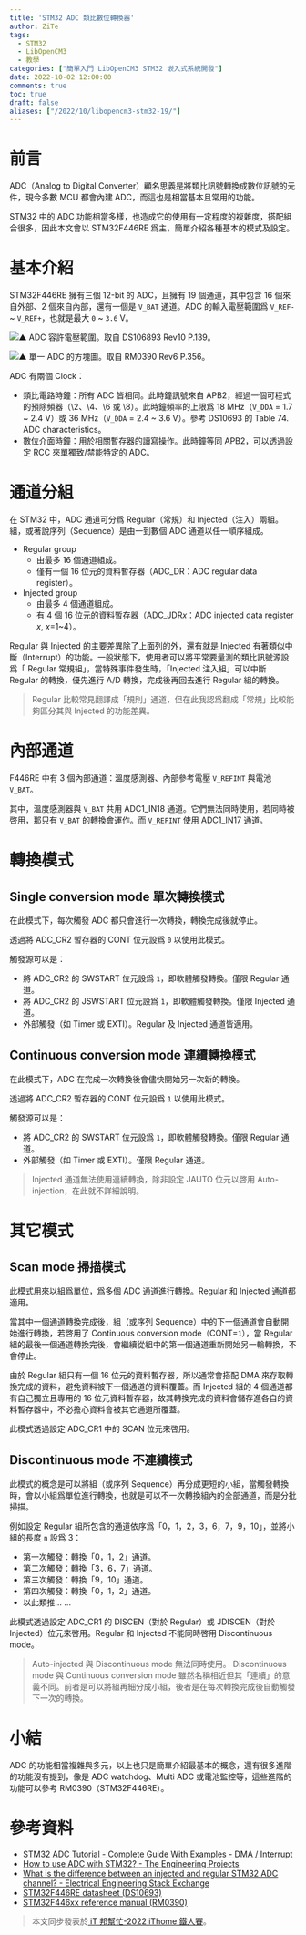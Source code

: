 ```yaml
---
title: 'STM32 ADC 類比數位轉換器'
author: ZiTe
tags:
  - STM32
  - LibOpenCM3
  - 教學
categories: ["簡單入門 LibOpenCM3 STM32 嵌入式系統開發"]
date: 2022-10-02 12:00:00
comments: true
toc: true
draft: false
aliases: ["/2022/10/libopencm3-stm32-19/"]
---
```


# 前言
ADC（Analog to Digital Converter）顧名思義是將類比訊號轉換成數位訊號的元件，現今多數 MCU 都會內建 ADC，而這也是相當基本且常用的功能。

STM32 中的 ADC 功能相當多樣，也造成它的使用有一定程度的複雜度，搭配組合很多，因此本文會以 STM32F446RE 爲主，簡單介紹各種基本的模式及設定。

<!--more-->

# 基本介紹
STM32F446RE 擁有三個 12-bit 的 ADC，且擁有 19 個通道，其中包含 16 個來自外部、2 個來自內部，還有一個是 `V_BAT` 通道。ADC 的輸入電壓範圍爲 `V_REF-` \~ `V_REF+`，也就是最大 `0` \~ `3.6` V。

![▲ ADC 容許電壓範圍。取自 DS106893 Rev10 P.139。](https://blogger.googleusercontent.com/img/b/R29vZ2xl/AVvXsEhuWWHI4rT9elX1Q6tVOq6ihHGnvlt0Nw63soBztR2k6zU2yCfZmtkdZnZXYkdF-uyh94ru_NNA-hX-VT9EmstBHldvGbAZeWLuV1lSZNrrvlaJBzuKKauU8hat2q5xfeiIvhRBjCoNjcVr1wwuc8s6DFmGtzAxgqibYBrcBuHr8s3PB4xlk1PCTOti/s16000/image_1664365176174_0.png)

![▲ 單一 ADC 的方塊圖。取自 RM0390 Rev6 P.356。](https://blogger.googleusercontent.com/img/b/R29vZ2xl/AVvXsEj9ap5_i4X5FTeUcZtJVWPF4PaMDRQIpMnTBl94o8bVIIAFRZ3CQBpDjj0ZCgVtCBuWwZWjYnBBTYKQPamB5kvbd1WLzJ7q9htO0ZoCh1VXME9nbOXCiNth-xJ3sW9HA7iggds_Z6_TWl5tNX1Vi6-NRYelHUFSpERWZj5JOJYdf0xs2spD0IB8QCwi/s16000/image_1664363794814_0.png)

ADC 有兩個 Clock：
* 類比電路時鐘：所有 ADC 皆相同。此時鐘訊號來自 APB2，經過一個可程式的預除頻器（\2、\4、\6 或 \8）。此時鐘頻率的上限爲 18 MHz（`V_DDA` = 1.7 ~ 2.4 V）或 36 MHz（`V_DDA` = 2.4 ~ 3.6 V）。參考 DS10693 的 Table 74. ADC characteristics。
* 數位介面時鐘：用於相關暫存器的讀寫操作。此時鐘等同 APB2，可以透過設定 RCC 來單獨致/禁能特定的 ADC。

# 通道分組
在 STM32 中，ADC 通道可分爲 Regular（常規）和 Injected（注入）兩組。組，或著說序列（Sequence）是由一到數個 ADC 通道以任一順序組成。
* Regular group
  * 由最多 16 個通道組成。
  * 僅有一個 16 位元的資料暫存器（ADC_DR：ADC regular data register）。
* Injected group
	* 由最多 4 個通道組成。
	* 有 4 個 16 位元的資料暫存器（ADC_JDR*x*：ADC injected data register *x*, *x*=1\~4）。

Regular 與 Injected 的主要差異除了上面列的外，還有就是 Injected 有著類似中斷（Interrupt）的功能。一般狀態下，使用者可以將平常要量測的類比訊號源設爲「 Regular 常規組」，當特殊事件發生時，「Injected 注入組」可以中斷 Regular 的轉換，優先進行 A/D 轉換，完成後再回去進行 Regular 組的轉換。

> Regular 比較常見翻譯成「規則」通道，但在此我認爲翻成「常規」比較能夠區分其與 Injected 的功能差異。

# 內部通道
F446RE 中有 3 個內部通道：溫度感測器、內部參考電壓 `V_REFINT` 與電池 `V_BAT`。

其中，溫度感測器與 `V_BAT` 共用 ADC1_IN18 通道。它們無法同時使用，若同時被啓用，那只有 `V_BAT` 的轉換會運作。而 `V_REFINT` 使用 ADC1_IN17 通道。

# 轉換模式
## Single conversion mode 單次轉換模式
在此模式下，每次觸發 ADC 都只會進行一次轉換，轉換完成後就停止。

透過將 ADC_CR2 暫存器的 CONT 位元設爲 `0` 以使用此模式。

觸發源可以是：
* 將 ADC_CR2 的 SWSTART 位元設爲 `1`，即軟體觸發轉換。僅限 Regular 通道。
* 將 ADC_CR2 的 JSWSTART 位元設爲 `1`，即軟體觸發轉換。僅限 Injected 通道。
* 外部觸發（如 Timer 或 EXTI）。Regular 及 Injected 通道皆適用。

## Continuous conversion mode 連續轉換模式
在此模式下，ADC 在完成一次轉換後會儘快開始另一次新的轉換。

透過將 ADC_CR2 暫存器的 CONT 位元設爲 `1` 以使用此模式。

觸發源可以是：
* 將 ADC_CR2 的 SWSTART 位元設爲 `1`，即軟體觸發轉換。僅限 Regular 通道。
* 外部觸發（如 Timer 或 EXTI）。僅限 Regular 通道。

> Injected 通道無法使用連續轉換，除非設定 JAUTO 位元以啓用 Auto-injection，在此就不詳細說明。

# 其它模式
## Scan mode 掃描模式

此模式用來以組爲單位，爲多個 ADC 通道進行轉換。Regular 和 Injected 通道都適用。

當其中一個通道轉換完成後，組（或序列 Sequence）中的下一個通道會自動開始進行轉換，若啓用了 Continuous conversion mode（CONT=`1`），當 Regular 組的最後一個通道轉換完後，會繼續從組中的第一個通道重新開始另一輪轉換，不會停止。

由於 Regular 組只有一個 16 位元的資料暫存器，所以通常會搭配 DMA 來存取轉換完成的資料，避免資料被下一個通道的資料覆蓋。而 Injected 組的 4 個通道都有自己獨立且專用的 16 位元資料暫存器，故其轉換完成的資料會儲存進各自的資料暫存器中，不必擔心資料會被其它通道所覆蓋。

此模式透過設定 ADC_CR1 中的 SCAN 位元來啓用。

## Discontinuous mode 不連續模式
此模式的概念是可以將組（或序列 Sequence）再分成更短的小組，當觸發轉換時，會以小組爲單位進行轉換，也就是可以不一次轉換組內的全部通道，而是分批掃描。

例如設定 Regular 組所包含的通道依序爲「0，1，2，3，6，7，9，10」，並將小組的長度 `n` 設爲 3：
* 第一次觸發：轉換「0，1，2」通道。
* 第二次觸發：轉換「3，6，7」通道。
* 第三次觸發：轉換「9，10」通道。
* 第四次觸發：轉換「0，1，2」通道。
* 以此類推... ...

此模式透過設定 ADC_CR1 的 DISCEN（對於 Regular）或 JDISCEN（對於 Injected）位元來啓用。Regular 和 Injected 不能同時啓用 Discontinuous mode。

> Auto-injected 與 Discontinuous mode 無法同時使用。
> Discontinuous mode 與 Continuous conversion mode 雖然名稱相近但其「連續」的意義不同。前者是可以將組再細分成小組，後者是在每次轉換完成後自動觸發下一次的轉換。

# 小結
ADC 的功能相當複雜與多元，以上也只是簡單介紹最基本的概念，還有很多進階的功能沒有提到，像是 ADC watchdog、Multi ADC 或電池監控等，這些進階的功能可以參考 RM0390（STM32F446RE）。

  # 參考資料
* [STM32 ADC Tutorial - Complete Guide With Examples - DMA / Interrupt](https://deepbluembedded.com/stm32-adc-tutorial-complete-guide-with-examples/)
* [How to use ADC with STM32? - The Engineering Projects](https://www.theengineeringprojects.com/2021/11/how-to-use-adc-with-stm32.html)
* [What is the difference between an injected and regular STM32 ADC channel? - Electrical Engineering Stack Exchange](https://electronics.stackexchange.com/questions/83426/what-is-the-difference-between-an-injected-and-regular-stm32-adc-channel)
* [STM32F446RE datasheet (DS10693)](https://www.st.com/resource/en/datasheet/stm32f446re.pdf)
* [STM32F446xx reference manual (RM0390)](https://www.st.com/resource/en/reference_manual/rm0390-stm32f446xx-advanced-armbased-32bit-mcus-stmicroelectronics.pdf)

> 本文同步發表於[ iT 邦幫忙-2022 iThome 鐵人賽](https://ithelp.ithome.com.tw/articles/10300851)。
